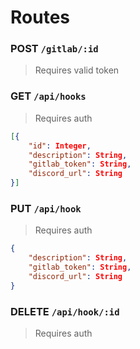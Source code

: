 # Routes

### POST `/gitlab/:id`
> Requires valid token

### GET `/api/hooks`
> Requires auth

```json
[{
    "id": Integer,
    "description": String,
    "gitlab_token": String,
    "discord_url": String
}]
```

### PUT `/api/hook`
> Requires auth

```json
{
    "description": String,
    "gitlab_token": String,
    "discord_url": String
}
```

### DELETE `/api/hook/:id`
> Requires auth

